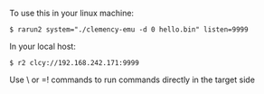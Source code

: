 To use this in your linux machine:

	$ rarun2 system="./clemency-emu -d 0 hello.bin" listen=9999

In your local host:

	$ r2 clcy://192.168.242.171:9999

Use \ or =! commands to run commands directly in the target side
